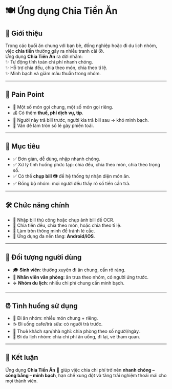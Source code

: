 # 🍽️ Ứng dụng Chia Tiền Ăn

## 📖 Giới thiệu  
Trong các buổi ăn chung với bạn bè, đồng nghiệp hoặc đi du lịch nhóm, việc **chia tiền** thường gây ra nhiều tranh cãi 😵.  
Ứng dụng **Chia Tiền Ăn** ra đời nhằm:  
✨ Tự động tính toán chi phí nhanh chóng.  
✨ Hỗ trợ chia đều, chia theo món, chia theo tỉ lệ.  
✨ Minh bạch và giảm mâu thuẫn trong nhóm.  

---

## 🚨 Pain Point  
- 🥘 Một số món gọi chung, một số món gọi riêng.  
- 💰 Có thêm **thuế, phí dịch vụ, tip**.  
- 🤯 Người này trả bill trước, người kia trả bill sau → khó minh bạch.  
- 🔢 Vấn đề làm tròn số lẻ gây phiền toái.  

---

## 🎯 Mục tiêu  
- ✅ Đơn giản, dễ dùng, nhập nhanh chóng.  
- ✅ Xử lý tình huống phức tạp: chia đều, chia theo món, chia theo trọng số.  
- ✅ Có thể **chụp bill** 📷 để hệ thống tự nhận diện món ăn.  
- ✅ Đồng bộ nhóm: mọi người đều thấy rõ số tiền cần trả.  

---

## 🛠️ Chức năng chính  
- 📑 Nhập bill thủ công hoặc chụp ảnh bill để OCR.  
- 👥 Chia tiền đều, chia theo món, hoặc chia theo tỉ lệ.  
- 🧮 Làm tròn thông minh để tránh lẻ cắc.  
- 📲 Ứng dụng đa nền tảng: **Android/iOS**.  

---

## 👥 Đối tượng người dùng  
- 🎓 **Sinh viên**: thường xuyên đi ăn chung, cần rõ ràng.  
- 🏢 **Nhân viên văn phòng**: ăn trưa theo nhóm, có người ứng trước.  
- ✈️ **Nhóm du lịch**: nhiều chi phí chung cần minh bạch.  

---

## ⏰ Tình huống sử dụng  
- 🍕 Đi ăn nhóm: nhiều món chung + riêng.  
- ☕ Đi uống cafe/trà sữa: có người trả trước.  
- 🏨 Thuê khách sạn/nhà nghỉ: chia phòng theo số người/ngày.  
- 🚗 Đi du lịch nhóm: chia chi phí ăn uống, đi lại, vé tham quan.  

---

## 📌 Kết luận  
Ứng dụng **Chia Tiền Ăn** 🥳 giúp việc chia chi phí trở nên **nhanh chóng – công bằng – minh bạch**, hạn chế xung đột và tăng trải nghiệm thoải mái cho mọi thành viên.  
